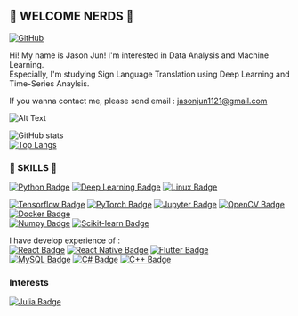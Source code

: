 ## 👋 WELCOME NERDS 👋  

[![GitHub](https://img.shields.io/badge/-GitHub-181717?style=for-the-badge&logo=github&logoColor=white)](https://github.com/Jaesung-Jun)

Hi! My name is Jason Jun! I'm interested in Data Analysis and Machine Learning.  
Especially, I'm studying Sign Language Translation using Deep Learning and Time-Series Anaylsis.

If you wanna contact me, please send email : jasonjun1121@gmail.com

![Alt Text](https://media.giphy.com/media/zOvBKUUEERdNm/giphy.gif)

![GitHub stats](https://github-readme-stats.vercel.app/api?username=Jaesung-Jun&count_private=true&theme=highcontrast)  
[![Top Langs](https://github-readme-stats.vercel.app/api/top-langs/?username=Jaesung-Jun&layout=compact)](https://github.com/anuraghazra/github-readme-stats)

### 🐺 SKILLS 🐺  

[![Python Badge](https://img.shields.io/badge/Language-Python-3776AB?style=for-the-badge&logo=python&logoColor=white)](https://www.python.org/)
[![Deep Learning Badge](https://img.shields.io/badge/Skill-Deep_Learning-FF6F00?style=for-the-badge&logo=tensorflow&logoColor=white)](https://www.tensorflow.org/)
[![Linux Badge](https://img.shields.io/badge/OS-Linux-FCC624?style=for-the-badge&logo=linux&logoColor=white)](https://www.linux.org/)

[![Tensorflow Badge](https://img.shields.io/badge/Tool-TensorFlow-FF6F00?style=for-the-badge&logo=tensorflow&logoColor=white)](https://www.tensorflow.org/)
[![PyTorch Badge](https://img.shields.io/badge/Tool-PyTorch-EE4C2C?style=for-the-badge&logo=pytorch&logoColor=white)](https://pytorch.org/)
[![Jupyter Badge](https://img.shields.io/badge/Tool-Jupyter_Notebook-F37626?style=for-the-badge&logo=jupyter&logoColor=white)](https://jupyter.org/)
[![OpenCV Badge](https://img.shields.io/badge/Tool-OpenCV-5C3EE8?style=for-the-badge&logo=opencv&logoColor=white)](https://opencv.org/)
[![Docker Badge](https://img.shields.io/badge/Tool-Docker-2496ED?style=for-the-badge&logo=docker&logoColor=white)](https://www.docker.com/)  
[![Numpy Badge](https://img.shields.io/badge/Library-Numpy-informational?style=for-the-badge&logo=numpy&logoColor=white&color=013243)](https://numpy.org/)
[![Scikit-learn Badge](https://img.shields.io/badge/Library-Scikit--learn-informational?style=for-the-badge&logo=scikit-learn&logoColor=white&color=f7931e)](https://scikit-learn.org/)

I have develop experience of :  
[![React Badge](https://img.shields.io/badge/Library-React-informational?style=for-the-badge&logo=react&logoColor=white&color=61dafb)](https://reactjs.org/)
[![React Native Badge](https://img.shields.io/badge/Library-React%20Native-informational?style=for-the-badge&logo=react&logoColor=white&color=0088cc)](https://reactnative.dev/)
[![Flutter Badge](https://img.shields.io/badge/Library-Flutter-informational?style=for-the-badge&logo=flutter&logoColor=white&color=02569b)](https://flutter.dev/)  
[![MySQL Badge](https://img.shields.io/badge/Database-MySQL-informational?style=for-the-badge&logo=mysql&logoColor=white&color=4479a1)](https://www.mysql.com/)
[![C# Badge](https://img.shields.io/badge/Language-C%23-informational?style=for-the-badge&logo=c-sharp&logoColor=white&color=239120)](https://docs.microsoft.com/en-us/dotnet/csharp/)
[![C++ Badge](https://img.shields.io/badge/Language-C%2B%2B-informational?style=for-the-badge&logo=c%2B%2B&logoColor=white&color=00599C)](https://isocpp.org/)

### Interests
[![Julia Badge](https://img.shields.io/badge/Language-Julia-informational?style=for-the-badge&logo=julia&logoColor=white&color=9558B2)](https://julialang.org/)


<!--
**Jaesung-Jun/Jaesung-Jun** is a ✨ _special_ ✨ repository because its `README.md` (this file) appears on your GitHub profile.

Here are some ideas to get you started:

- 🔭 I’m currently working on ...
- 🌱 I’m currently learning ...
- 👯 I’m looking to collaborate on ...
- 🤔 I’m looking for help with ...
- 💬 Ask me about ...
- 📫 How to reach me: ...
- 😄 Pronouns: ...
- ⚡ Fun fact: ...
-->
